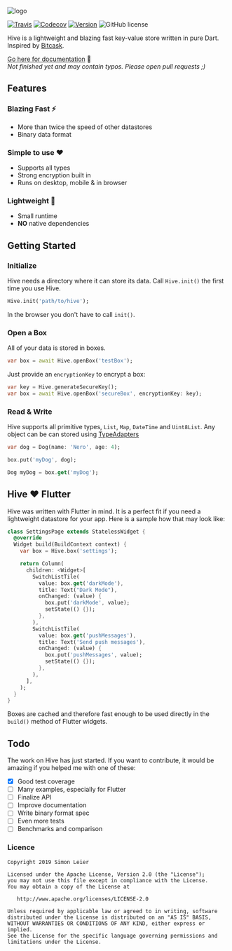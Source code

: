 ![logo](https://raw.githubusercontent.com/leisim/hive/master/.github/logo.svg?sanitize=true)

[![Travis](https://img.shields.io/travis/com/leisim/hive/master.svg)](https://travis-ci.com/leisim/hive) [![Codecov](https://img.shields.io/codecov/c/github/leisim/hive.svg)](https://codecov.io/gh/leisim/hive) [![Version](https://img.shields.io/pub/v/hive.svg)](https://pub.dartlang.org/packages/hive) ![GitHub license](https://img.shields.io/badge/license-Apache%202-blue.svg)

Hive is a lightweight and blazing fast key-value store written in pure Dart. Inspired by [Bitcask](https://en.wikipedia.org/wiki/Bitcask).

[Go here for documentation](https://leisim.github.io/hive/) 📖<br>
*Not finished yet and may contain typos. Please open pull requests ;)*

## Features

### Blazing Fast ⚡
- More than twice the speed of other datastores
- Binary data format

### Simple to use ❤️
- Supports all types
- Strong encryption built in
- Runs on desktop, mobile & in browser

### Lightweight 🎈
- Small runtime
- **NO** native dependencies


## Getting Started

### Initialize

Hive needs a directory where it can store its data. Call `Hive.init()` the first time you use Hive.

```dart
Hive.init('path/to/hive');
```

In the browser you don't have to call `init()`.

### Open a Box

All of your data is stored in boxes.

```dart
var box = await Hive.openBox('testBox');
```

Just provide an `encryptionKey` to encrypt a box:

```dart
var key = Hive.generateSecureKey();
var box = await Hive.openBox('secureBox', encryptionKey: key);
```

### Read & Write

Hive supports all primitive types, `List`, `Map`, `DateTime` and `Uint8List`. Any object can be can stored using [TypeAdapters](https://leisim.github.io/hive/#/generate_adapter)

```dart
var dog = Dog(name: 'Nero', age: 4);

box.put('myDog', dog);

Dog myDog = box.get('myDog');
```

## Hive ❤️ Flutter

Hive was written with Flutter in mind. It is a perfect fit if you need a lightweight datastore for your app. Here is a sample how that may look like:

```dart
class SettingsPage extends StatelessWidget {
  @override
  Widget build(BuildContext context) {
    var box = Hive.box('settings');

    return Column(
      children: <Widget>[
        SwitchListTile(
          value: box.get('darkMode'),
          title: Text("Dark Mode"),
          onChanged: (value) {
            box.put('darkMode', value);
            setState(() {});
          },
        ),
        SwitchListTile(
          value: box.get('pushMessages'),
          title: Text('Send push messages'),
          onChanged: (value) {
            box.put('pushMessages', value);
            setState(() {});
          },
        ),
      ],
    );
  }
}
```

Boxes are cached and therefore fast enough to be used directly in the `build()` method of Flutter widgets.

## Todo

The work on Hive has just started. If you want to contribute, it would be amazing if you helped me with one of these:

- [x] Good test coverage
- [ ] Many examples, especially for Flutter
- [ ] Finalize API
- [ ] Improve documentation
- [ ] Write binary format spec
- [ ] Even more tests
- [ ] Benchmarks and comparison

### Licence

```
Copyright 2019 Simon Leier

Licensed under the Apache License, Version 2.0 (the "License");
you may not use this file except in compliance with the License.
You may obtain a copy of the License at

   http://www.apache.org/licenses/LICENSE-2.0

Unless required by applicable law or agreed to in writing, software
distributed under the License is distributed on an "AS IS" BASIS,
WITHOUT WARRANTIES OR CONDITIONS OF ANY KIND, either express or implied.
See the License for the specific language governing permissions and
limitations under the License.
```
